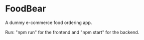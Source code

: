 # FoodBear
A dummy e-commerce food ordering app.

Run: "npm run" for the frontend and "npm start" for the backend.
